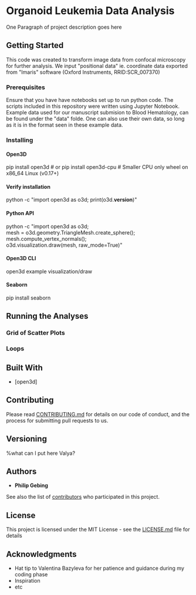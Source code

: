 # Organoid Leukemia Data Analysis

One Paragraph of project description goes here

## Getting Started

This code was created to transform image data from confocal microscopy for further analysis. We input "positional data" ie. coordinate data exported from "Imaris" software (Oxford Instruments, RRID:SCR_007370)

### Prerequisites

Ensure that you have have notebooks set up to run python code. The scripts included in this repository were written using Jupyter Notebook. Example data used for our manuscript submision to Blood Hematology, can be found under the "data" folde. One can also use their own data, so long as it is in the format seen in these example data.

### Installing

#### Open3D
pip install open3d       # or
pip install open3d-cpu   # Smaller CPU only wheel on x86_64 Linux (v0.17+)

#### Verify installation
python -c "import open3d as o3d; print(o3d.__version__)"

#### Python API
python -c "import open3d as o3d; \
           mesh = o3d.geometry.TriangleMesh.create_sphere(); \
           mesh.compute_vertex_normals(); \
           o3d.visualization.draw(mesh, raw_mode=True)"

#### Open3D CLI
open3d example visualization/draw

#### Seaborn
pip install seaborn


## Running the Analyses

### Grid of Scatter Plots
### Loops



## Built With

* [open3d]

## Contributing

Please read [CONTRIBUTING.md](https://gist.github.com/PurpleBooth/b24679402957c63ec426) for details on our code of conduct, and the process for submitting pull requests to us.

## Versioning

%what can I put here Valya?

## Authors

* **Philip Gebing**

See also the list of [contributors](https://github.com/BIOGOAT/organoid_leukemia_analysis/settings/access) who participated in this project.

## License

This project is licensed under the MIT License - see the [LICENSE.md](LICENSE.md) file for details

## Acknowledgments

* Hat tip to Valentina Bazyleva for her patience and guidance during my coding phase
* Inspiration
* etc

